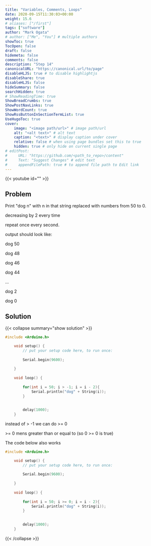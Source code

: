 ```yaml
---
title: "Variables, Comments, Loops"
date: 2020-09-15T11:30:03+00:00
weight: 15.6
# aliases: ["/first"]
tags: ["software"]
author: "Mark Ogata"
# author: ["Me", "You"] # multiple authors
showToc: true
TocOpen: false
draft: false
hidemeta: false
comments: false
description: "Step 14"
canonicalURL: "https://canonical.url/to/page"
disableHLJS: true # to disable highlightjs
disableShare: true
disableHLJS: false
hideSummary: false
searchHidden: true
# ShowReadingTime: true
ShowBreadCrumbs: true
ShowPostNavLinks: true
ShowWordCount: true
ShowRssButtonInSectionTermList: true
UseHugoToc: true
cover:
    image: "<image path/url>" # image path/url
    alt: "<alt text>" # alt text
    caption: "<text>" # display caption under cover
    relative: false # when using page bundles set this to true
    hidden: true # only hide on current single page
# editPost:
#     URL: "https://github.com/<path_to_repo>/content"
#     Text: "Suggest Changes" # edit text
#     appendFilePath: true # to append file path to Edit link
---
```


{{< youtube id="" >}}

## Problem

Print "dog n" with n in that string replaced with numbers from 50 to 0.

decreasing by 2 every time

repeat once every second.

output should look like:

dog 50

dog 48

dog 46

dog 44

...

dog 2

dog 0

## Solution

{{< collapse summary="show solution" >}}

```C++
#include <Arduino.h>

    void setup() {
        // put your setup code here, to run once:
    
        Serial.begin(9600);
    
    }   
    
    void loop() {
    
        for(int i = 50; i > -1; i = i - 2){
            Serial.println("dog" + String(i));
        }
        
        
        delay(1000);
    }
```

instead of > -1 we can do >= 0

\>= 0 mens greater than or equal to (so 0 >= 0 is true)

The code below also works
```C++
#include <Arduino.h>

    void setup() {
        // put your setup code here, to run once:
    
        Serial.begin(9600);
    
    }   
    
    void loop() {
    
        for(int i = 50; i >= 0; i = i - 2){
            Serial.println("dog" + String(i));
        }
        
        
        delay(1000);
    }
```


{{< /collapse >}}

